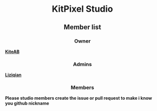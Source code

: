# <center>KitPixel Studio</center>

## <center>Member list</center>

### <center>Owner</center>

[**KiteAB**](https://github.com/KiteAB)

### <center>Admins</center>

[**Liziqian**](https://github.com/liziqian1)

### <center>Members</center>

**Please studio members create the issue or pull request to make i know you github nickname**

